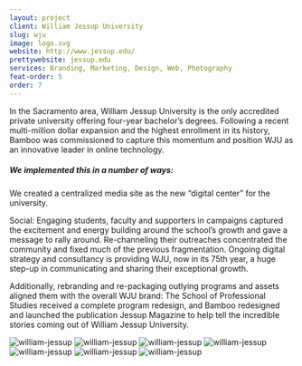 ```yaml
---
layout: project
client: William Jessup University
slug: wju
image: logo.svg 
website: http://www.jessup.edu/
prettywebsite: jessup.edu
services: Branding, Marketing, Design, Web, Photography
feat-order: 5
order: 7
---
```


In the Sacramento area, William Jessup University is the only accredited private university offering four-year bachelor’s degrees. Following a recent multi-million dollar expansion and the highest enrollment in its history, Bamboo was commissioned to capture this momentum and position WJU as an innovative leader in online technology.

##### We implemented this in a number of ways: 

We created a centralized media site as the new “digital center” for the university. 

Social: Engaging students, faculty and supporters in campaigns captured the excitement and energy building around the school’s growth and gave a message to rally around. Re-channeling their outreaches concentrated the community and fixed much of the previous fragmentation. Ongoing digital strategy and consultancy is providing WJU, now in its 75th year, a huge step-up in communicating and sharing their exceptional growth. 

Additionally, rebranding and re-packaging outlying programs and assets aligned them with the overall WJU brand: The School of Professional Studies received a complete program redesign, and Bamboo redesigned and launched the publication Jessup Magazine to help tell the incredible stories coming out of William Jessup University.

![william-jessup](/images/client-assets/{{page.slug}}/01.jpg)
![william-jessup](/images/client-assets/{{page.slug}}/02.jpg)
![william-jessup](/images/client-assets/{{page.slug}}/03.jpg)
![william-jessup](/images/client-assets/{{page.slug}}/04.jpg)
![william-jessup](/images/client-assets/{{page.slug}}/05.jpg)
![william-jessup](/images/client-assets/{{page.slug}}/06.jpg)
![william-jessup](/images/client-assets/{{page.slug}}/07.jpg)
